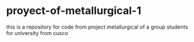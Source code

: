 # proyect-of-metallurgical-1
this is a repository for code from project metallurgical of a group students for university from cusco
